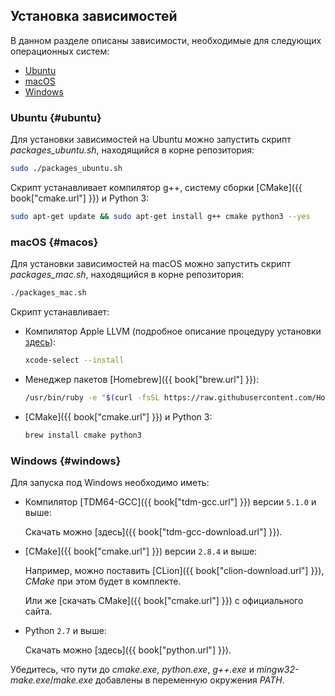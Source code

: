 ## Установка зависимостей

В данном разделе описаны зависимости, необходимые для следующих операционных систем:

- [Ubuntu](#ubuntu)
- [macOS](#macos)
- [Windows](#windows)

### Ubuntu {#ubuntu}

Для установки зависимостей на Ubuntu можно запустить скрипт *packages_ubuntu.sh*, находящийся в корне репозитория:

```bash
sudo ./packages_ubuntu.sh
```

Скрипт устанавливает компилятор g++, систему сборки [CMake]({{ book["cmake.url"] }}) и Python 3:

```bash
sudo apt-get update && sudo apt-get install g++ cmake python3 --yes
```

### macOS {#macos}

Для установки зависимостей на macOS можно запустить скрипт *packages_mac.sh*, находящийся в корне репозитория:

```bash
./packages_mac.sh
```

Скрипт устанавливает:

- Компилятор Apple LLVM (подробное описание процедуру установки [здесь](http://osxdaily.com/2014/02/12/install-command-line-tools-mac-os-x/)):

  ```bash
  xcode-select --install
  ```

- Менеджер пакетов [Homebrew]({{ book["brew.url"] }}):

  ```bash
  /usr/bin/ruby -e "$(curl -fsSL https://raw.githubusercontent.com/Homebrew/install/master/install)"
  ```

- [CMake]({{ book["cmake.url"] }}) и Python 3:

  ```bash
  brew install cmake python3
  ```

### Windows {#windows}

Для запуска под Windows необходимо иметь:

- Компилятор [TDM64-GCC]({{ book["tdm-gcc.url"] }}) версии `5.1.0` и выше:

  Скачать можно [здесь]({{ book["tdm-gcc-download.url"] }}).

- [CMake]({{ book["cmake.url"] }}) версии `2.8.4` и выше:

  Например, можно поставить [CLion]({{ book["clion-download.url"] }}), *CMake* при этом будет в комплекте.

  Или же [скачать CMake]({{ book["cmake.url"] }}) с официального сайта.

- Python `2.7` и выше:

  Скачать можно [здесь]({{ book["python.url"] }}).

Убедитесь, что пути до *cmake.exe*, *python.exe*, *g++.exe* и *mingw32-make.exe*/*make.exe* добавлены в переменную окружения *PATH*.
